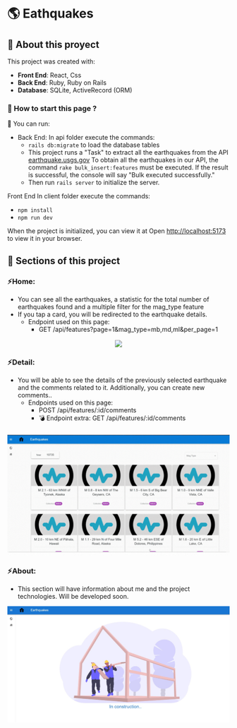 # 🌎 Eathquakes

## 📌 About this proyect

This project was created with:
- __Front End__: React, Css
- __Back End__: Ruby, Ruby on Rails
- __Database__: SQLite, ActiveRecord (ORM)

### 📌 How to start this page ?

📍 You can run:

- Back End:
In api folder execute the commands:  
  - `rails db:migrate` to load the database tables
  - This project runs a "Task" to extract all the earthquakes from the API [earthquake.usgs.gov](https://earthquake.usgs.gov/earthquakes/feed/v1.0/summary/all_month.geojson)
  To obtain all the earthquakes in our API, the command `rake bulk_insert:features` must be executed.
  If the result is successful, the console will say "Bulk executed successfully."
  - Then run `rails server` to initialize the server.

Front End
In client folder execute the commands: 
  - `npm install` 
  - `npm run dev`

When the project is initialized, you can view it at
Open [http://localhost:5173](http://localhost:5173) to view it in your browser.

## 📌 Sections of this project

### ⚡️Home:
- You can see all the earthquakes, a statistic for the total number of earthquakes found and a multiple filter for the mag_type feature
- If you tap a card, you will be redirected to the earthquake details.
  - Endpoint used on this page:
    - GET /api/features?page=1&mag_type=mb,md,ml&per_page=1
<div align="center"> 
    <img align="center" src='./client/src/assets/projectsViews/home.gif'></img>
</div>

### ⚡️Detail:
- You will be able to see the details of the previously selected earthquake and the comments related to it. Additionally, you can create new comments..
  - Endpoints used on this page: 
    - POST /api/features/:id/comments
    - 💣 Endpoint extra: GET /api/features/:id/comments
<div align="center"> 
    <img align="center" src='./client/src/assets/projectsViews/detail.gif'></img>
</div>

### ⚡️About:
- This section will have information about me and the project technologies. Will be developed soon.
<div align="center"> 
    <img align="center" src='./client/src/assets/projectsViews/about.jpeg'></img>
</div>
